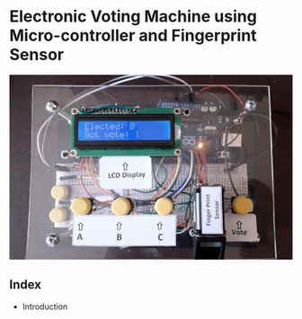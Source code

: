 # Electronic Voting Machine using Micro-controller and Fingerprint Sensor
![Hardware_Setup](images/hardware_setup.jpg)
## Index
- Introduction